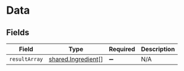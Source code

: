 # Data


## Fields

| Field                                                           | Type                                                            | Required                                                        | Description                                                     |
| --------------------------------------------------------------- | --------------------------------------------------------------- | --------------------------------------------------------------- | --------------------------------------------------------------- |
| `resultArray`                                                   | [shared.Ingredient](../../../sdk/models/shared/ingredient.md)[] | :heavy_minus_sign:                                              | N/A                                                             |
